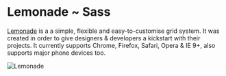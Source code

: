 # Lemonade ~ Sass

[Lemonade](https://github.com/dope/lemonade) is a a simple, flexible and easy-to-customise grid system. It was created in order to give designers & developers a kickstart with their projects. It currently supports Chrome, Firefox, Safari, Opera & IE 9+, also supports major phone devices too.

![Lemonade](http://f.cl.ly/items/232a3H2N2t2I3F3g1P2H/web.jpg)
